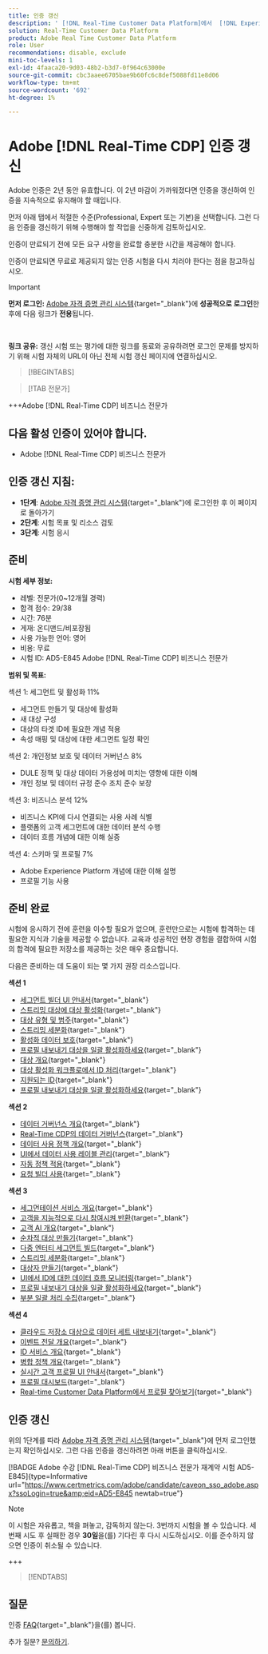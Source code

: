```yaml
---
title: 인증 갱신
description: ' [!DNL Real-Time Customer Data Platform]에서  [!DNL Experience Platform] 인증을 갱신하는 방법을 알아보세요.'
solution: Real-Time Customer Data Platform
product: Adobe Real Time Customer Data Platform
role: User
recommendations: disable, exclude
mini-toc-levels: 1
exl-id: 4faaca20-9d03-48b2-b3d7-0f964c63000e
source-git-commit: cbc3aaee6705bae9b60fc6c8def5088fd11e8d06
workflow-type: tm+mt
source-wordcount: '692'
ht-degree: 1%

---
```


# Adobe [!DNL Real-Time CDP] 인증 갱신

Adobe 인증은 2년 동안 유효합니다. 이 2년 마감이 가까워졌다면 인증을 갱신하여 인증을 지속적으로 유지해야 할 때입니다.

먼저 아래 탭에서 적절한 수준(Professional, Expert 또는 기본)을 선택합니다. 그런 다음 인증을 갱신하기 위해 수행해야 할 작업을 신중하게 검토하십시오.

인증이 만료되기 전에 모든 요구 사항을 완료할 충분한 시간을 제공해야 합니다.

인증이 만료되면 무료로 제공되지 않는 인증 시험을 다시 치러야 한다는 점을 참고하십시오.

>[!IMPORTANT]
>
>**먼저 로그인:** [Adobe 자격 증명 관리 시스템](https://www.certmetrics.com/adobe){target="_blank"}에 **성공적으로 로그인**&#x200B;한 후에 다음 링크가 **전용**&#x200B;됩니다.
>
><br>
>
>**링크 공유:** 갱신 시험 또는 평가에 대한 링크를 동료와 공유하려면 로그인 문제를 방지하기 위해 시험 자체의 URL이 아닌 전체 시험 갱신 페이지에 연결하십시오.

>[!BEGINTABS]

>[!TAB 전문가]

+++Adobe [!DNL Real-Time CDP] 비즈니스 전문가

## 다음 **활성** 인증이 있어야 합니다.

* Adobe [!DNL Real-Time CDP] 비즈니스 전문가

## 인증 갱신 지침:

* **1단계**: [Adobe 자격 증명 관리 시스템](https://www.certmetrics.com/adobe){target="_blank"}에 로그인한 후 이 페이지로 돌아가기
* **2단계**: 시험 목표 및 리소스 검토
* **3단계**: 시험 응시

## 준비

**시험 세부 정보:**

* 레벨: 전문가(0~12개월 경력)
* 합격 점수: 29/38
* 시간: 76분
* 게재: 온디맨드/비포장됨
* 사용 가능한 언어: 영어
* 비용: 무료
* 시험 ID: AD5-E845 Adobe [!DNL Real-Time CDP] 비즈니스 전문가

**범위 및 목표:**

섹션 1: 세그먼트 및 활성화 11%

* 세그먼트 만들기 및 대상에 활성화
* 새 대상 구성
* 대상의 타겟 ID에 필요한 개념 적용
* 속성 매핑 및 대상에 대한 세그먼트 일정 확인

섹션 2: 개인정보 보호 및 데이터 거버넌스 8%

* DULE 정책 및 대상 데이터 가용성에 미치는 영향에 대한 이해
* 개인 정보 및 데이터 규정 준수 조치 준수 보장

섹션 3: 비즈니스 분석 12%

* 비즈니스 KPI에 다시 연결되는 사용 사례 식별
* 플랫폼의 고객 세그먼트에 대한 데이터 분석 수행
* 데이터 흐름 개념에 대한 이해 실증

섹션 4: 스키마 및 프로필 7%

* Adobe Experience Platform 개념에 대한 이해 설명
* 프로필 기능 사용

## 준비 완료

시험에 응시하기 전에 훈련을 이수할 필요가 없으며, 훈련만으로는 시험에 합격하는 데 필요한 지식과 기술을 제공할 수 없습니다. 교육과 성공적인 현장 경험을 결합하여 시험의 합격에 필요한 저장소를 제공하는 것은 매우 중요합니다.

다음은 준비하는 데 도움이 되는 몇 가지 권장 리소스입니다.

**섹션 1**

* [세그먼트 빌더 UI 안내서](https://experienceleague.adobe.com/docs/experience-platform/segmentation/ui/segment-builder.html){target="_blank"}
* [스트리밍 대상에 대상 활성화](https://experienceleague.adobe.com/docs/experience-platform/destinations/ui/activate/activate-segment-streaming-destinations.html){target="_blank"}
* [대상 유형 및 범주](https://experienceleague.adobe.com/docs/experience-platform/destinations/destination-types.html){target="_blank"}
* [스트리밍 세분화](https://experienceleague.adobe.com/docs/experience-platform/segmentation/ui/streaming-segmentation.html){target="_blank"}
* [활성화 데이터 보호](https://experienceleague.adobe.com/docs/experience-platform/destinations/guardrails.html){target="_blank"}
* [프로필 내보내기 대상을 일괄 활성화하세요](https://experienceleague.adobe.com/docs/experience-platform/destinations/ui/activate/activate-batch-profile-destinations.html){target="_blank"}
* [대상 개요](https://experienceleague.adobe.com/docs/experience-platform/destinations/home.html?lang=ko){target="_blank"}
* [대상 활성화 워크플로에서 ID 처리](https://experienceleague.adobe.com/docs/experience-platform/destinations/how-destinations-work/identity-handling.html){target="_blank"}
* [지원되는 ID](https://experienceleague.adobe.com/docs/experience-platform/destinations/catalog/social/facebook.html#supported-identities){target="_blank"}
* [프로필 내보내기 대상을 일괄 활성화하세요](https://experienceleague.adobe.com/docs/experience-platform/destinations/ui/activate/activate-batch-profile-destinations.html){target="_blank"}

**섹션 2**

* [데이터 거버넌스 개요](https://experienceleague.adobe.com/docs/experience-platform/data-governance/home.html?lang=ko){target="_blank"}
* [Real-Time CDP의 데이터 거버넌스](https://experienceleague.adobe.com/docs/experience-platform/rtcdp/privacy/data-governance-overview.html){target="_blank"}
* [데이터 사용 정책 개요](https://experienceleague.adobe.com/docs/experience-platform/data-governance/policies/overview.html?lang=ko){target="_blank"}
* [UI에서 데이터 사용 레이블 관리](https://experienceleague.adobe.com/docs/experience-platform/data-governance/labels/user-guide.html?lang=ko){target="_blank"}
* [자동 정책 적용](https://experienceleague.adobe.com/docs/experience-platform/data-governance/enforcement/auto-enforcement.html?lang=ko){target="_blank"}
* [요청 빌더 사용](https://experienceleague.adobe.com/docs/experience-platform/privacy/ui/user-guide.html?lang=ko#request-builder){target="_blank"}

**섹션 3**

* [세그먼테이션 서비스 개요](https://experienceleague.adobe.com/docs/experience-platform/segmentation/home.html?lang=ko){target="_blank"}
* [고객을 지능적으로 다시 참여시켜 반환](https://experienceleague.adobe.com/docs/experience-platform/rtcdp/use-cases/personalization-insights-engagement/intelligent-re-engagement.html){target="_blank"}
* [고객 AI 개요](https://experienceleague.adobe.com/docs/experience-platform/intelligent-services/customer-ai/overview.html){target="_blank"}
* [순차적 대상 만들기](https://experienceleague.adobe.com/docs/platform-learn/tutorials/audiences/create-sequential-audiences.html){target="_blank"}
* [다중 엔터티 세그먼트 빌드](https://experienceleague.adobe.com/docs/platform-learn/getting-started-for-data-architects-and-data-engineers/build-segments.html?lang=en#build-a-multi-entity-segment){target="_blank"}
* [스트리밍 세분화](https://experienceleague.adobe.com/docs/experience-platform/segmentation/ui/streaming-segmentation.html){target="_blank"}
* [대상자 만들기](https://experienceleague.adobe.com/docs/platform-learn/tutorials/audiences/create-audiences.html){target="_blank"}
* [UI에서 ID에 대한 데이터 흐름 모니터링](https://experienceleague.adobe.com/docs/experience-platform/dataflows/ui/monitor-identities.html){target="_blank"}
* [프로필 내보내기 대상을 일괄 활성화하세요](https://experienceleague.adobe.com/docs/experience-platform/destinations/ui/activate/activate-batch-profile-destinations.html){target="_blank"}
* [부분 일괄 처리 수집](https://experienceleague.adobe.com/docs/experience-platform/ingestion/batch/partial.html){target="_blank"}

**섹션 4**

* [클라우드 저장소 대상으로 데이터 세트 내보내기](https://experienceleague.adobe.com/docs/experience-platform/destinations/ui/activate/export-datasets.html){target="_blank"}
* [이벤트 전달 개요](https://experienceleague.adobe.com/docs/experience-platform/tags/event-forwarding/overview.html){target="_blank"}
* [ID 서비스 개요](https://experienceleague.adobe.com/docs/experience-platform/identity/home.html?lang=ko-KR){target="_blank"}
* [병합 정책 개요](https://experienceleague.adobe.com/docs/experience-platform/profile/merge-policies/overview.html){target="_blank"}
* [실시간 고객 프로필 UI 안내서](https://experienceleague.adobe.com/docs/experience-platform/profile/ui/user-guide.html?lang=ko){target="_blank"}
* [프로필 대시보드](https://experienceleague.adobe.com/docs/experience-platform/dashboards/guides/profiles.html){target="_blank"}
* [Real-time Customer Data Platform에서 프로필 찾아보기](https://experienceleague.adobe.com/docs/experience-platform/rtcdp/profile/profile-browse.html){target="_blank"}

## 인증 갱신

위의 1단계를 따라 [Adobe 자격 증명 관리 시스템](https://www.certmetrics.com/adobe){target="_blank"}에 먼저 로그인했는지 확인하십시오. 그런 다음 인증을 갱신하려면 아래 버튼을 클릭하십시오.

[!BADGE Adobe 수강 [!DNL Real-Time CDP] 비즈니스 전문가 재계약 시험 AD5-E845]{type=Informative url="https://www.certmetrics.com/adobe/candidate/caveon_sso_adobe.aspx?ssoLogin=true&amp;eid=AD5-E845 newtab=true"}

>[!NOTE]
>
>이 시험은 자유롭고, 책을 펴놓고, 감독하지 않는다. 3번까지 시험을 볼 수 있습니다. 세 번째 시도 후 실패한 경우 **30일**&#x200B;을(를) 기다린 후 다시 시도하십시오. 이를 준수하지 않으면 인증이 취소될 수 있습니다.

+++

>[!ENDTABS]

## 질문

인증 [FAQ](https://experienceleague.adobe.com/docs/certification/certification/faq.html){target="_blank"}을(를) 봅니다.

추가 질문? [문의하기](mailto:certif@adobe.com).
